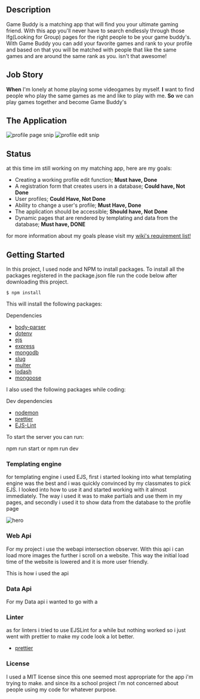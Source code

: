 
## Description

Game Buddy is a matching app that will find you your ultimate gaming friend. With this app you'll never have to search endlessly through those lfg(Looking for Group) pages for the right people to be your game buddy's. With Game Buddy you can add your favorite games and rank to your profile and based on that you will be matched with people that like the same games and are around the same rank as you. isn't that awesome!

## Job Story

**When** I'm lonely at home playing some videogames by myself.
**I** want to find people who play the same games as me and like to play with me.
**So** we can play games together and become Game Buddy's

## The Application
![profile page snip](https://user-images.githubusercontent.com/91873549/227150816-78301f9d-075e-4eb4-b964-c6b775b1c11d.PNG)
![profile edit snip](https://user-images.githubusercontent.com/91873549/227150854-e2415bd7-0b55-41a5-9211-b18aea075a38.PNG)


## Status

at this time im still working on my matching app, here are my goals:

* Creating a working profile edit function; **Must have, Done**
* A registration form that creates users in a database; **Could have, Not Done**
* User profiles; **Could Have, Not Done**
* Ability to change a user's profile; **Must Have, Done**
* The application should be accessible; **Should have, Not Done**
* Dynamic pages that are rendered by templating and data from the database; **Must have, DONE**

for more information about my goals please visit my [wiki's requirement list!](https://github.com/Kitch41/Blok-Tech/wiki/Requirements)

## Getting Started

In this project, I used node and NPM to install packages.
To install all the packages registered in the package.json file run the code below after downloading this project.

`$ npm install`

This will install the following packages:

Dependencies

* [body-parser](https://www.npmjs.com/package/body-parser)
* [dotenv](https://www.npmjs.com/package/dotenv)
* [ejs](https://www.npmjs.com/package/ejs)
* [express](https://www.npmjs.com/package/express)
* [mongodb](https://www.npmjs.com/package/mongodb)
* [slug](https://www.npmjs.com/package/slug)
* [multer](https://www.npmjs.com/package/multer)
* [lodash](https://www.npmjs.com/package/lodash)
* [mongoose](https://www.npmjs.com/package/mongoose)

I also used the following packages while coding:

Dev dependencies


* [nodemon](https://www.npmjs.com/package/nodemon)
* [prettier](https://www.npmjs.com/package/prettier)
* [EJS-Lint](https://www.npmjs.com/package/ejs-lint)

To start the server you can run:

 npm run start
 or
 npm run dev

### Templating engine

for templating engine i used EJS, 
first i started looking into what templating engine was the best and i was quickly convinced by my classmates to pick EJS. I looked into how to use it and started working with it almost immediately. The way i used it was to make partials and use them in my pages, and secondly i used it to show data from the database to the profile page

![hero](https://user-images.githubusercontent.com/91873549/227153436-ebbbc917-1eeb-45bb-8e1c-76df60f02ed4.png)

### Web Api

For my project i use the webapi intersection observer. With this api i can load more images the further i scroll on a website. This way the initial load time of the website is lowered and it is more user friendly.

This is how i used the api


### Data Api

For my Data api i wanted to go with a 

### Linter

as for linters i tried to use EJSLint for a while but nothing worked so i just went with prettier to make my code look a lot better.

* [prettier](https://www.npmjs.com/package/prettier)


### License

I used a MIT license since this one seemed most appropriate for the app i'm trying to make. and since its a school project i'm not concerned about people using my code for whatever purpose.

